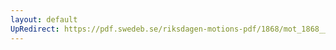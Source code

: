 ```yaml
---
layout: default
UpRedirect: https://pdf.swedeb.se/riksdagen-motions-pdf/1868/mot_1868__fk__00029/mot_1868__fk__00029_003.pdf
---
```

